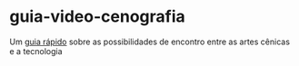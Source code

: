 # guia-video-cenografia
 Um [guia rápido](
 https://paulahemsi.github.io/guia-video-cenografia/) sobre as possibilidades de encontro entre as artes cênicas e a tecnologia

